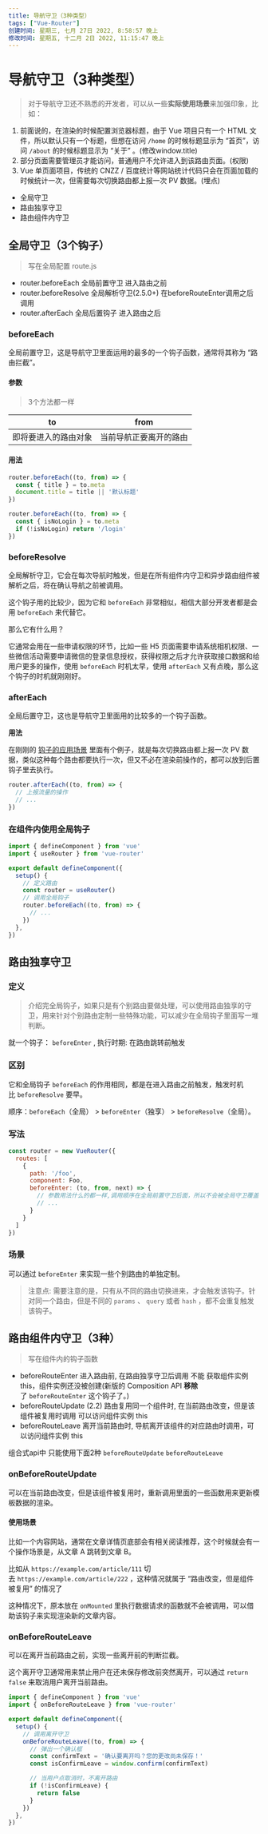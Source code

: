 ```yaml
---
title: 导航守卫（3种类型）
tags: ["Vue-Router"]
创建时间: 星期三, 七月 27日 2022, 8:58:57 晚上
修改时间: 星期五, 十二月 2日 2022, 11:15:47 晚上
---
```


# 导航守卫（3种类型）

> 对于导航守卫还不熟悉的开发者，可以从一些**实际使用场景**来加强印象，比如：

1. 前面说的，在渲染的时候配置浏览器标题，由于 Vue 项目只有一个 HTML 文件，所以默认只有一个标题，但想在访问 `/home` 的时候标题显示为 “首页”，访问 `/about` 的时候标题显示为 “关于” 。(修改window.title)
2. 部分页面需要管理员才能访问，普通用户不允许进入到该路由页面。(权限)
3. Vue 单页面项目，传统的 CNZZ / 百度统计等网站统计代码只会在页面加载的时候统计一次，但需要每次切换路由都上报一次 PV 数据。(埋点)

- 全局守卫
- 路由独享守卫
- 路由组件内守卫

## 全局守卫（3个钩子）

> 写在全局配置 route.js

- router.beforeEach 全局前置守卫 进入路由之前
- router.beforeResolve 全局解析守卫(2.5.0+) 在beforeRouteEnter调用之后调用
- router.afterEach 全局后置钩子 进入路由之后

### beforeEach

全局前置守卫，这是导航守卫里面运用的最多的一个钩子函数，通常将其称为 “路由拦截”。

#### 参数

> 3个方法都一样

| to                   | from                   |
| -------------------- | ---------------------- |
| 即将要进入的路由对象 | 当前导航正要离开的路由 |

#### 用法

```js
router.beforeEach((to, from) => {
  const { title } = to.meta
  document.title = title || '默认标题'
})

router.beforeEach((to, from) => {
  const { isNoLogin } = to.meta
  if (!isNoLogin) return '/login'
})


```

### beforeResolve

全局解析守卫，它会在每次导航时触发，但是在所有组件内守卫和异步路由组件被解析之后，将在确认导航之前被调用。

这个钩子用的比较少，因为它和 `beforeEach` 非常相似，相信大部分开发者都是会用 `beforeEach` 来代替它。

那么它有什么用？

它通常会用在一些申请权限的环节，比如一些 H5 页面需要申请系统相机权限、一些微信活动需要申请微信的登录信息授权，获得权限之后才允许获取接口数据和给用户更多的操作，使用 `beforeEach` 时机太早，使用 `afterEach` 又有点晚，那么这个钩子的时机就刚刚好。

### afterEach

全局后置守卫，这也是导航守卫里面用的比较多的一个钩子函数。

**用法**

在刚刚的 [钩子的应用场景](https://vue3.chengpeiquan.com/router.html#%E9%92%A9%E5%AD%90%E7%9A%84%E5%BA%94%E7%94%A8%E5%9C%BA%E6%99%AF) 里面有个例子，就是每次切换路由都上报一次 PV 数据，类似这种每个路由都要执行一次，但又不必在渲染前操作的，都可以放到后置钩子里去执行。

```js
router.afterEach((to, from) => {
  // 上报流量的操作
  // ...
})
```


### 在组件内使用全局钩子

```js
import { defineComponent } from 'vue'
import { useRouter } from 'vue-router'

export default defineComponent({
  setup() {
    // 定义路由
    const router = useRouter()
    // 调用全局钩子
    router.beforeEach((to, from) => {
      // ...
    })
  },
})
```


## 路由独享守卫

### 定义

> 介绍完全局钩子，如果只是有个别路由要做处理，可以使用路由独享的守卫，用来针对个别路由定制一些特殊功能，可以减少在全局钩子里面写一堆判断。

就一个钩子： `beforeEnter` , 执行时期: 在路由跳转前触发

### 区别

它和全局钩子 `beforeEach` 的作用相同，都是在进入路由之前触发，触发时机比 `beforeResolve` 要早。

顺序：`beforeEach`（全局） > `beforeEnter`（独享） > `beforeResolve`（全局）。

### 写法

```js
const router = new VueRouter({
  routes: [
    {
      path: '/foo',
      component: Foo,
      beforeEnter: (to, from, next) => { 
        // 参数用法什么的都一样,调用顺序在全局前置守卫后面，所以不会被全局守卫覆盖
        // ...
      }
    }
  ]
}) 
```

### 场景

可以通过 `beforeEnter` 来实现一些个别路由的单独定制。

> 注意点:
> 需要注意的是，只有从不同的路由切换进来，才会触发该钩子。针对同一个路由，但是不同的 `params` 、 `query` 或者 `hash` ，都不会重复触发该钩子。

## 路由组件内守卫（3种）

> 写在组件内的钩子函数

- beforeRouteEnter 进入路由前, 在路由独享守卫后调用 不能 获取组件实例 this，组件实例还没被创建(新版的 Composition API **移除**了 `beforeRouteEnter` 这个钩子了。)
- beforeRouteUpdate (2.2) 路由复用同一个组件时, 在当前路由改变，但是该组件被复用时调用 可以访问组件实例 this
- beforeRouteLeave 离开当前路由时, 导航离开该组件的对应路由时调用，可以访问组件实例 this

组合式api中 只能使用下面2种 `beforeRouteUpdate` `beforeRouteLeave`

### onBeforeRouteUpdate

可以在当前路由改变，但是该组件被复用时，重新调用里面的一些函数用来更新模板数据的渲染。

#### 使用场景

比如一个内容网站，通常在文章详情页底部会有相关阅读推荐，这个时候就会有一个操作场景是，从文章 A 跳转到文章 B。

比如从 `https://example.com/article/111` 切去 `https://example.com/article/222` ，这种情况就属于 “路由改变，但是组件被复用” 的情况了

这种情况下，原本放在 `onMounted` 里执行数据请求的函数就不会被调用，可以借助该钩子来实现渲染新的文章内容。

### onBeforeRouteLeave

可以在离开当前路由之前，实现一些离开前的判断拦截。

这个离开守卫通常用来禁止用户在还未保存修改前突然离开，可以通过 `return false` 来取消用户离开当前路由。

```js
import { defineComponent } from 'vue'
import { onBeforeRouteLeave } from 'vue-router'

export default defineComponent({
  setup() {
    // 调用离开守卫
    onBeforeRouteLeave((to, from) => {
      // 弹出一个确认框
      const confirmText = '确认要离开吗？您的更改尚未保存！'
      const isConfirmLeave = window.confirm(confirmText)

      // 当用户点取消时，不离开路由
      if (!isConfirmLeave) {
        return false
      }
    })
  },
})
```



